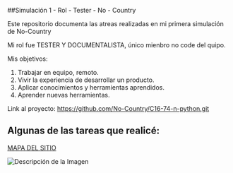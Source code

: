 ##Simulación 1 - Rol - Tester - No - Country

Este repositorio documenta las atreas realizadas en mi primera simulación de No-Country

Mi rol fue TESTER Y DOCUMENTALISTA, único mienbro no code del quipo.

Mis objetivos:
  1) Trabajar en equipo, remoto.
  2) Vivir la experiencia de desarrollar un producto.
  3) Aplicar conocimientos y herramientas aprendidos.
  4) Aprender nuevas herramientas.

Link al proyecto: https://github.com/No-Country/C16-74-n-python.git

## Algunas de las tareas que realicé:

[MAPA DEL SITIO](./https://github.com/Gabrielas82/GS-Simulacion-1-Rol-Tester-No-Country/blob/main/MAPA%20DEL%20SITIO%20GoFitApp.pdf)

![Descripción de la Imagen](./nombre-de-la-imagen.jpg)

